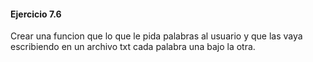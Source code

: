 #### **Ejercicio 7.6**

Crear una funcion que lo que le pida palabras al usuario y que las vaya escribiendo en un archivo txt cada palabra una bajo la otra.
